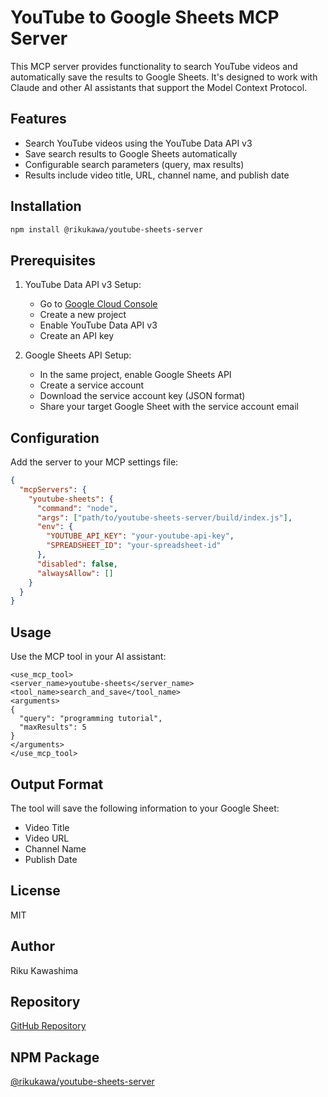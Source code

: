 # YouTube to Google Sheets MCP Server

This MCP server provides functionality to search YouTube videos and automatically save the results to Google Sheets. It's designed to work with Claude and other AI assistants that support the Model Context Protocol.

## Features

- Search YouTube videos using the YouTube Data API v3
- Save search results to Google Sheets automatically
- Configurable search parameters (query, max results)
- Results include video title, URL, channel name, and publish date

## Installation

```bash
npm install @rikukawa/youtube-sheets-server
```

## Prerequisites

1. YouTube Data API v3 Setup:
   - Go to [Google Cloud Console](https://console.cloud.google.com/)
   - Create a new project
   - Enable YouTube Data API v3
   - Create an API key

2. Google Sheets API Setup:
   - In the same project, enable Google Sheets API
   - Create a service account
   - Download the service account key (JSON format)
   - Share your target Google Sheet with the service account email

## Configuration

Add the server to your MCP settings file:

```json
{
  "mcpServers": {
    "youtube-sheets": {
      "command": "node",
      "args": ["path/to/youtube-sheets-server/build/index.js"],
      "env": {
        "YOUTUBE_API_KEY": "your-youtube-api-key",
        "SPREADSHEET_ID": "your-spreadsheet-id"
      },
      "disabled": false,
      "alwaysAllow": []
    }
  }
}
```

## Usage

Use the MCP tool in your AI assistant:

```
<use_mcp_tool>
<server_name>youtube-sheets</server_name>
<tool_name>search_and_save</tool_name>
<arguments>
{
  "query": "programming tutorial",
  "maxResults": 5
}
</arguments>
</use_mcp_tool>
```

## Output Format

The tool will save the following information to your Google Sheet:
- Video Title
- Video URL
- Channel Name
- Publish Date

## License

MIT

## Author

Riku Kawashima

## Repository

[GitHub Repository](https://github.com/Rickyyy1116/mcp-youtube-sheets)

## NPM Package

[@rikukawa/youtube-sheets-server](https://www.npmjs.com/package/@rikukawa/youtube-sheets-server)